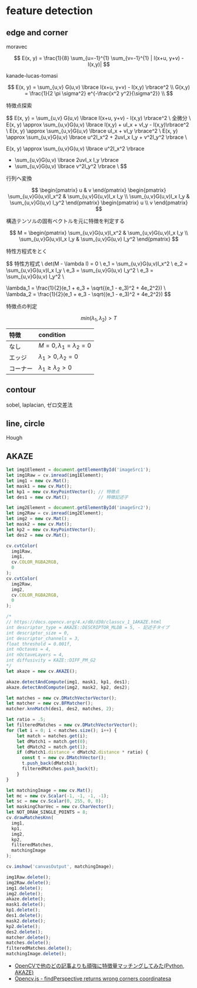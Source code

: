 # feature detection

## edge and corner

moravec

$$
E(x, y)  = \frac{1}{8} \sum_{u=-1}^{1} \sum_{v=-1}^{1} | I(x+u, y+v) - I(x,y)|
$$

kanade-lucas-tomasi

$$
E(x, y) = \sum_{u,v} G(u,v) \lbrace I(x+u, y+v) - I(x,y) \rbrace^2 \\
G(x,y) = \frac{1}{2 \pi \sigma^2} e^{-\frac{x^2 y^2}{\sigma^2}} \\
$$

特徴点探索

$$
E(x, y) = \sum_{u,v} G(u,v) \lbrace I(x+u, y+v) - I(x,y) \rbrace^2 \\
全微分 \\
E(x, y) \approx \sum_{u,v}G(u,v) \lbrace I(x,y) + uI_x + vI_y - I(x,y)\rbrace^2 \\
E(x, y) \approx \sum_{u,v}G(u,v) \lbrace uI_x + vI_y \rbrace^2 \\
E(x, y) \approx \sum_{u,v}G(u,v) \lbrace u^2I_x^2 + 2uvI_x I_y + v^2I_y^2 \rbrace \\

E(x, y) \approx \sum_{u,v}G(u,v) \lbrace u^2I_x^2 \rbrace 
+ \sum_{u,v}G(u,v) \lbrace 2uvI_x I_y \rbrace 
+ \sum_{u,v}G(u,v) \lbrace  v^2I_y^2 \rbrace \\
$$

行列へ変換

$$
\begin{pmatrix}
u & v
\end{pmatrix}
\begin{pmatrix}
\sum_{u,v}G(u,v)I_x^2 & \sum_{u,v}G(u,v)I_x I_y \\
\sum_{u,v}G(u,v)I_x I_y & \sum_{u,v}G(u,v) I_y^2
\end{pmatrix}
\begin{pmatrix}
u \\
v
\end{pmatrix}
$$

構造テンソルの固有ベクトルを元に特徴を判定する

$$
M = \begin{pmatrix}
\sum_{u,v}G(u,v)I_x^2 & \sum_{u,v}G(u,v)I_x I_y \\
\sum_{u,v}G(u,v)I_x I_y & \sum_{u,v}G(u,v) I_y^2
\end{pmatrix}
$$

特性方程式をとく

$$
特性方程式 \\
det(M - \lambda I) = 0 \\
e_1 = \sum_{u,v}G(u,v)I_x^2 \\
e_2 = \sum_{u,v}G(u,v)I_x I_y \\
e_3 = \sum_{u,v}G(u,v) I_y^2 \\
e_3 = \sum_{u,v}G(u,v) I_y^2 \\

\lambda_1 = \frac{1}{2}(e_1 + e_3 + \sqrt{(e_1 - e_3)^2 + 4e_2^2}) \\
\lambda_2 = \frac{1}{2}(e_1 + e_3 - \sqrt{(e_1 - e_3)^2 + 4e_2^2})
$$

特徴点の判定

$$
min(\lambda_1, \lambda_2) > T
$$

| 特徴 | condition |
| :----- | :----- |
| なし | $M = 0, \lambda_1 = \lambda_2 = 0$ |
| エッジ | $\lambda_1 > 0, \lambda_2 = 0$ |
| コーナー | $\lambda_1 \geq \lambda_2 > 0$ |

## contour

sobel, laplacian, ゼロ交差法

## line, circle

Hough

## AKAZE

```js
let img1Element = document.getElementById('imageSrc1');
let img1Raw = cv.imread(img1Element);
let img1 = new cv.Mat();
let mask1 = new cv.Mat();
let kp1 = new cv.KeyPointVector(); // 特徴点
let des1 = new cv.Mat();           // 特徴記述子

let img2Element = document.getElementById('imageSrc2');
let img2Raw = cv.imread(img2Element);
let img2 = new cv.Mat();
let mask2 = new cv.Mat();
let kp2 = new cv.KeyPointVector();
let des2 = new cv.Mat();

cv.cvtColor(
  img1Raw, 
  img1, 
  cv.COLOR_RGBA2RGB,
  0
);
cv.cvtColor(
  img2Raw, 
  img2, 
  cv.COLOR_RGBA2RGB,
  0
);

/*
// https://docs.opencv.org/4.x/d8/d30/classcv_1_1AKAZE.html
int descriptor_type = AKAZE::DESCRIPTOR_MLDB = 5, - 記述子タイプ
int descriptor_size = 0,
int descriptor_channels = 3,
float threshold = 0.001f,
int nOctaves = 4,
int nOctaveLayers = 4,
int diffusivity = KAZE::DIFF_PM_G2
*/
let akaze = new cv.AKAZE();

akaze.detectAndCompute(img1, mask1, kp1, des1);
akaze.detectAndCompute(img2, mask2, kp2, des2);

let matches = new cv.DMatchVectorVector();
let matcher = new cv.BFMatcher();
matcher.knnMatch(des1, des2, matches, 2);

let ratio = .5;
let filteredMatches = new cv.DMatchVectorVector();
for (let i = 0; i < matches.size(); i++) {
    let match = matches.get(i);
    let dMatch1 = match.get(0);
    let dMatch2 = match.get(1);
    if (dMatch1.distance < dMatch2.distance * ratio) {
      const t = new cv.DMatchVector();
      t.push_back(dMatch1);
      filteredMatches.push_back(t);
    }
}

let matchingImage = new cv.Mat();
let mc = new cv.Scalar(-1, -1, -1, -1);
let sc = new cv.Scalar(0, 255, 0, 0);
let maskingCharVec = new cv.CharVector();
let NOT_DRAW_SINGLE_POINTS = 8;
cv.drawMatchesKnn(
  img1,
  kp1,
  img2,
  kp2,
  filteredMatches,
  matchingImage
);

cv.imshow('canvasOutput', matchingImage);

img1Raw.delete();
img2Raw.delete();
img1.delete();
img2.delete();
akaze.delete();
mask1.delete();
kp1.delete();
des1.delete();
mask2.delete();
kp2.delete();
des2.delete();
matcher.delete();
matches.delete();
filteredMatches.delete();
matchingImage.delete();
```

+ [OpenCVで他のどの記事よりも頑強に特徴量マッチングしてみた(Python, AKAZE)](https://qiita.com/grouse324/items/74988134a9073568b32d)
+ [Opencv.js - findPerspective returns wrong corners coordinatesa](https://answers.opencv.org/question/235594/opencvjs-findperspective-returns-wrong-corners-coordinates/_)
